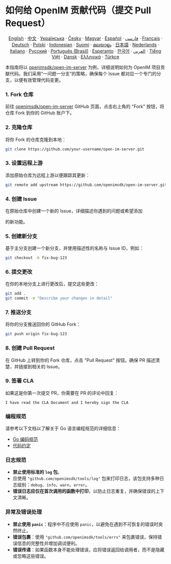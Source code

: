 

# 如何给 OpenIM 贡献代码（提交 Pull Request）

<p align="center">
  <a href="./CONTRIBUTING.md">English</a> · 
  <a href="./CONTRIBUTING-zh_CN.md">中文</a> · 
  <a href="docs/contributing/CONTRIBUTING-UA.md">Українська</a> · 
  <a href="docs/contributing/CONTRIBUTING-CS.md">Česky</a> · 
  <a href="docs/contributing/CONTRIBUTING-HU.md">Magyar</a> · 
  <a href="docs/contributing/CONTRIBUTING-ES.md">Español</a> · 
  <a href="docs/contributing/CONTRIBUTING-FA.md">فارسی</a> · 
  <a href="docs/contributing/CONTRIBUTING-FR.md">Français</a> · 
  <a href="docs/contributing/CONTRIBUTING-DE.md">Deutsch</a> · 
  <a href="docs/contributing/CONTRIBUTING-PL.md">Polski</a> · 
  <a href="docs/contributing/CONTRIBUTING-ID.md">Indonesian</a> · 
  <a href="docs/contributing/CONTRIBUTING-FI.md">Suomi</a> · 
  <a href="docs/contributing/CONTRIBUTING-ML.md">മലയാളം</a> · 
  <a href="docs/contributing/CONTRIBUTING-JP.md">日本語</a> · 
  <a href="docs/contributing/CONTRIBUTING-NL.md">Nederlands</a> · 
  <a href="docs/contributing/CONTRIBUTING-IT.md">Italiano</a> · 
  <a href="docs/contributing/CONTRIBUTING-RU.md">Русский</a> · 
  <a href="docs/contributing/CONTRIBUTING-PTBR.md">Português (Brasil)</a> · 
  <a href="docs/contributing/CONTRIBUTING-EO.md">Esperanto</a> · 
  <a href="docs/contributing/CONTRIBUTING-KR.md">한국어</a> · 
  <a href="docs/contributing/CONTRIBUTING-AR.md">العربي</a> · 
  <a href="docs/contributing/CONTRIBUTING-VN.md">Tiếng Việt</a> · 
  <a href="docs/contributing/CONTRIBUTING-DA.md">Dansk</a> · 
  <a href="docs/contributing/CONTRIBUTING-GR.md">Ελληνικά</a> · 
  <a href="docs/contributing/CONTRIBUTING-TR.md">Türkçe</a>
</p>

本指南将以 [openimsdk/open-im-server](https://github.com/openimsdk/open-im-server) 为例，详细说明如何为 OpenIM 项目贡献代码。我们采用“一问题一分支”的策略，确保每个 Issue 都对应一个专门的分支，以便有效管理代码变更。

### 1. Fork 仓库
前往 [openimsdk/open-im-server](https://github.com/openimsdk/open-im-server) GitHub 页面，点击右上角的 "Fork" 按钮，将仓库 Fork 到你的 GitHub 账户下。

### 2. 克隆仓库
将你 Fork 的仓库克隆到本地：
```bash
git clone https://github.com/your-username/open-im-server.git
```

### 3. 设置远程上游
添加原始仓库为远程上游以便跟踪其更新：
```bash
git remote add upstream https://github.com/openimsdk/open-im-server.git
```

### 4. 创建 Issue
在原始仓库中创建一个新的 Issue，详细描述你遇到的问题或希望添加

的新功能。

### 5. 创建新分支
基于主分支创建一个新分支，并使用描述性的名称与 Issue ID，例如：
```bash
git checkout -b fix-bug-123
```

### 6. 提交更改
在你的本地分支上进行更改后，提交这些更改：
```bash
git add .
git commit -m "Describe your changes in detail"
```

### 7. 推送分支
将你的分支推送回你的 GitHub Fork：
```bash
git push origin fix-bug-123
```

### 8. 创建 Pull Request
在 GitHub 上转到你的 Fork 仓库，点击 "Pull Request" 按钮。确保 PR 描述清楚，并链接到相关的 Issue。

### 9. 签署 CLA
如果这是你第一次提交 PR，你需要在 PR 的评论中回复：
```
I have read the CLA Document and I hereby sign the CLA
```

### 编程规范
请参考以下文档以了解关于 Go 语言编程规范的详细信息：
- [Go 编码规范](https://github.com/openimsdk/open-im-server/blob/main/docs/contrib/go-code.md)
- [代码约定](https://github.com/openimsdk/open-im-server/blob/main/docs/contrib/code-conventions.md)

### 日志规范
- **禁止使用标准的 `log` 包**。
- 应使用 `"github.com/openimsdk/tools/log"` 包来打印日志，该包支持多种日志级别：`debug`、`info`、`warn`、`error`。
- **错误日志应仅在首次调用的函数中打印**，以防止日志重复，并确保错误的上下文清晰。

### 异常及错误处理
- **禁止使用 `panic`**：程序中不应使用 `panic`，以避免在遇到不可恢复的错误时突然终止。
- **错误包裹**：使用 `"github.com/openimsdk/tools/errs"` 来包裹错误，保持错误信息的完整性并增加调试便利。
- **错误传递**：如果函数本身不能处理错误，应将错误返回给调用者，而不是隐藏或忽略这些错误。